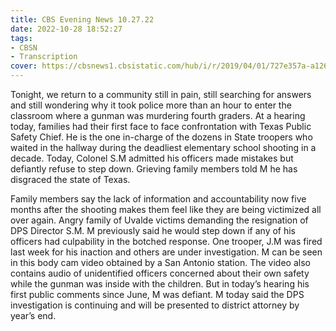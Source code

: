 ```yaml
---
title: CBS Evening News 10.27.22
date: 2022-10-28 18:52:27
tags:
- CBSN
- Transcription
cover: https://cbsnews1.cbsistatic.com/hub/i/r/2019/04/01/727e357a-a126-4138-a2c5-4d3222669d57/thumbnail/640x360/3ff2761028dc5c65cc4f07acd54bcd5c/cbsn2-logo-1920x1080.jpg
---
```

Tonight, we return to a community still in pain, still searching for answers and still wondering why it took police more than an hour to enter the classroom where a gunman was murdering fourth graders. At a hearing today, families had their first face to face confrontation with Texas Public Safety Chief. He is the one in-charge of the dozens in State troopers who waited in the hallway during the deadliest elementary school shooting in a decade. Today, Colonel S.M admitted his officers made mistakes but defiantly refuse to step down. Grieving family members told M he has disgraced the state of Texas. 

Family members say the lack of information and accountability now five months after the shooting makes them feel like they are being victimized all over again. Angry family of Uvalde victims demanding the resignation of DPS Director S.M. M previously said he would step down if any of his officers had culpability in the botched response. One trooper, J.M was fired last week for his inaction and others are under investigation. M can be seen in this body cam video obtained by a San Antonio station. The video also contains audio of unidentified officers concerned about their own safety while the gunman was inside with the children. But in today’s hearing his first public comments since June, M was defiant. M today said the DPS investigation is continuing and will be presented to district attorney by year’s end. 
